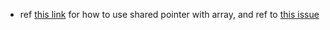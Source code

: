 - ref [this link](https://riptutorial.com/cplusplus/example/1672/sharing-ownership--std--shared-ptr-) for how to use shared pointer with array, and ref to [this issue](https://www.codeproject.com/Questions/1268688/Problem-compiling-shared-ptr-with-arrays-cplusplus) 
